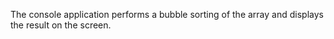 The console application performs a bubble sorting of the array and displays the result on the screen.
